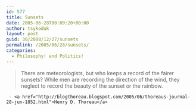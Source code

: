 ```yaml
---
id: 577
title: Sunsets
date: 2005-06-28T00:09:20+00:00
author: tsykoduk
layout: post
guid: 30/2008/12/27/sunsets
permalink: /2005/06/28/sunsets/
categories:
  - Philosophy! and Politics!
---
```

<blockquote>There are meteorologists, but who keeps a record of the fairer sunsets? While men are recording the direction of the wind, they neglect to record the beauty of the sunset or the rainbow.</blockquote>

	 - <a href="http://blogthoreau.blogspot.com/2005/06/thoreaus-journal-28-jun-1852.html">Henry D. Thoreau</a>
